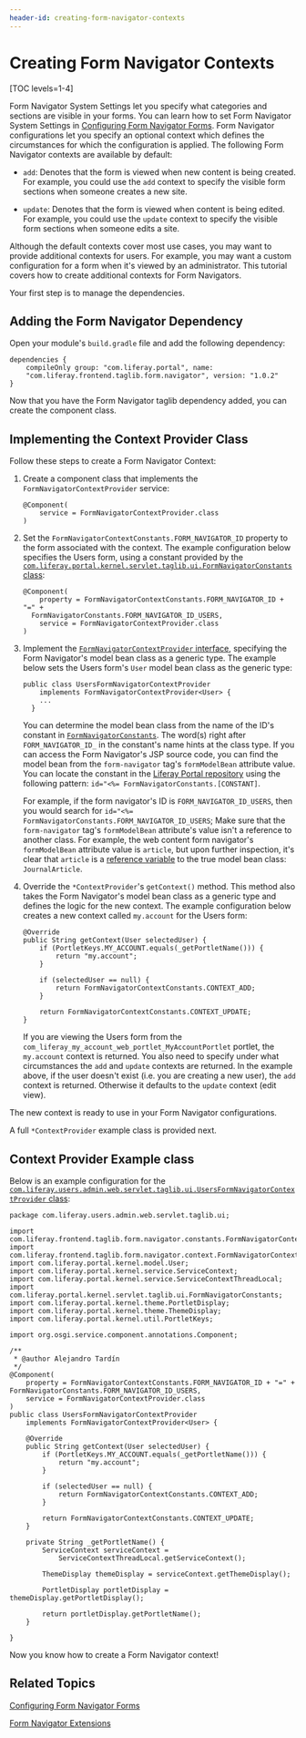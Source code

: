 ```yaml
---
header-id: creating-form-navigator-contexts
---
```


# Creating Form Navigator Contexts

[TOC levels=1-4]

Form Navigator System Settings let you specify what categories and sections are 
visible in your forms. You can learn how to set Form Navigator 
System Settings in [Configuring Form Navigator Forms](/docs/7-0/user/-/knowledge_base/u/configuring-form-navigator-forms). 
Form Navigator configurations let you specify an optional context 
which defines the circumstances for which the configuration is applied. The
following Form Navigator contexts are available by default:

- `add`: Denotes that the form is viewed when new content is being created. 
  For example, you could use the `add` context to specify the visible form
  sections when someone creates a new site.

- `update`: Denotes that the form is viewed when content is being edited. 
  For example, you could use the `update` context to specify the visible form
  sections when someone edits a site.

Although the default contexts cover most use cases, you may want to provide 
additional contexts for users. For example, you may want a custom configuration
for a form when it's viewed by an administrator. This tutorial covers how to
create additional contexts for Form Navigators. 

Your first step is to manage the dependencies.

## Adding the Form Navigator Dependency

Open your module's `build.gradle` file and add the following dependency:

    dependencies {
        compileOnly group: "com.liferay.portal", name: 
        "com.liferay.frontend.taglib.form.navigator", version: "1.0.2"
    }

Now that you have the Form Navigator taglib dependency added, you can create the 
component class. 

## Implementing the Context Provider Class

Follow these steps to create a Form Navigator Context:

1.  Create a component class that implements the `FormNavigatorContextProvider` 
    service: 
    
        @Component(
        	service = FormNavigatorContextProvider.class
        )

2.  Set the `FormNavigatorContextConstants.FORM_NAVIGATOR_ID` property to the 
    form associated with the context. The example configuration below 
    specifies the Users form, using a constant provided by the 
    [`com.liferay.portal.kernel.servlet.taglib.ui.FormNavigatorConstants` class](@platform-ref@/7.0-latest/javadocs/portal-kernel/com/liferay/portal/kernel/servlet/taglib/ui/FormNavigatorConstants.html):

        @Component(
        	property = FormNavigatorContextConstants.FORM_NAVIGATOR_ID + "=" + 
          FormNavigatorConstants.FORM_NAVIGATOR_ID_USERS,
        	service = FormNavigatorContextProvider.class
        )
 
3.  Implement the [`FormNavigatorContextProvider` interface](https://github.com/liferay/liferay-portal/blob/7.0.x/modules/apps/foundation/frontend-taglib/frontend-taglib-form-navigator/src/main/java/com/liferay/frontend/taglib/form/navigator/context/FormNavigatorContextProvider.java), 
    specifying the Form Navigator's model bean class as a generic type. The 
    example below sets the Users form's `User` model bean class as the generic 
    type:

        public class UsersFormNavigatorContextProvider
        	implements FormNavigatorContextProvider<User> {
            ...
          }

    You can determine the model bean class from the name of the ID's constant in
    [`FormNavigatorConstants`](@platform-ref@/7.0-latest/javadocs/portal-kernel/com/liferay/portal/kernel/servlet/taglib/ui/FormNavigatorConstants.html).
    The word(s) right after `FORM_NAVIGATOR_ID_` in the constant's name hints at
    the class type. If you can access the Form Navigator's JSP source code, you
    can find the model bean from the `form-navigator` tag's `formModelBean`
    attribute value. You can locate the constant in the 
    [Liferay Portal repository](https://github.com/liferay/liferay-portal)
    using the following pattern: `id="<%= FormNavigatorConstants.[CONSTANT]`.

    For example, if the form navigator's ID is `FORM_NAVIGATOR_ID_USERS`, then
    you would search for `id="<%=
    FormNavigatorConstants.FORM_NAVIGATOR_ID_USERS`; Make sure that the
    `form-navigator` tag's `formModelBean` attribute's value isn't a reference
    to another class. For example, the web content form navigator's
    `formModelBean` attribute value is `article`, but upon further inspection,
    it's clear that `article` is a 
    [reference variable](https://github.com/liferay/liferay-portal/blob/7.0.x/modules/apps/web-experience/journal/journal-web/src/main/resources/META-INF/resources/edit_article.jsp#L29) 
    to the true model bean class: `JournalArticle`. 

4.  Override the `*ContextProvider`'s `getContext()` method. This method also
    takes the Form Navigator's model bean class as a generic type and defines
    the logic for the new context. The example configuration below creates a new
    context called `my.account` for the Users form:
    
        @Override
        public String getContext(User selectedUser) {
        	if (PortletKeys.MY_ACCOUNT.equals(_getPortletName())) {
        		return "my.account";
        	}

        	if (selectedUser == null) {
        		return FormNavigatorContextConstants.CONTEXT_ADD;
        	}

        	return FormNavigatorContextConstants.CONTEXT_UPDATE;
        }
 
    If you are viewing the Users form from the 
    `com_liferay_my_account_web_portlet_MyAccountPortlet` portlet, the 
    `my.account` context is returned. You also need to specify under what 
    circumstances the `add` and `update` contexts are returned. In the example
    above, if the user doesn't exist (i.e. you are creating a new user), the
    `add` context is returned. Otherwise it defaults to the `update` context
    (edit view).

The new context is ready to use in your Form Navigator configurations.
 
A full `*ContextProvider` example class is provided next.

## Context Provider Example class

Below is an example configuration for the 
[`com.liferay.users.admin.web.servlet.taglib.ui.UsersFormNavigatorContextProvider` class](https://github.com/liferay/liferay-portal/blob/7.0.x/modules/apps/foundation/users-admin/users-admin-web/src/main/java/com/liferay/users/admin/web/servlet/taglib/ui/UsersFormNavigatorContextProvider.java):

    package com.liferay.users.admin.web.servlet.taglib.ui;

    import com.liferay.frontend.taglib.form.navigator.constants.FormNavigatorContextConstants;
    import com.liferay.frontend.taglib.form.navigator.context.FormNavigatorContextProvider;
    import com.liferay.portal.kernel.model.User;
    import com.liferay.portal.kernel.service.ServiceContext;
    import com.liferay.portal.kernel.service.ServiceContextThreadLocal;
    import com.liferay.portal.kernel.servlet.taglib.ui.FormNavigatorConstants;
    import com.liferay.portal.kernel.theme.PortletDisplay;
    import com.liferay.portal.kernel.theme.ThemeDisplay;
    import com.liferay.portal.kernel.util.PortletKeys;

    import org.osgi.service.component.annotations.Component;

    /**
     * @author Alejandro Tardín
     */
    @Component(
    	property = FormNavigatorContextConstants.FORM_NAVIGATOR_ID + "=" + FormNavigatorConstants.FORM_NAVIGATOR_ID_USERS,
    	service = FormNavigatorContextProvider.class
    )
    public class UsersFormNavigatorContextProvider
    	implements FormNavigatorContextProvider<User> {

    	@Override
    	public String getContext(User selectedUser) {
    		if (PortletKeys.MY_ACCOUNT.equals(_getPortletName())) {
    			return "my.account";
    		}

    		if (selectedUser == null) {
    			return FormNavigatorContextConstants.CONTEXT_ADD;
    		}

    		return FormNavigatorContextConstants.CONTEXT_UPDATE;
    	}

    	private String _getPortletName() {
    		ServiceContext serviceContext =
    			ServiceContextThreadLocal.getServiceContext();

    		ThemeDisplay themeDisplay = serviceContext.getThemeDisplay();

    		PortletDisplay portletDisplay = themeDisplay.getPortletDisplay();

    		return portletDisplay.getPortletName();
    	}

    }
    
Now you know how to create a Form Navigator context!

## Related Topics

[Configuring Form Navigator Forms](/docs/7-0/user/-/knowledge_base/u/configuring-form-navigator-forms)

[Form Navigator Extensions](/docs/7-0/tutorials/-/knowledge_base/t/form-navigator)
